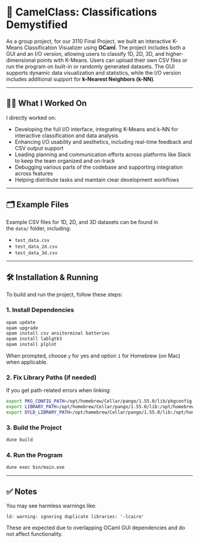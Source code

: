 # 🐫 CamelClass: Classifications Demystified

As a group project, for our 3110 Final Project, we built an interactive K-Means Classification Visualizer using **OCaml**. The project includes both a GUI and an I/O version, allowing users to classify 1D, 2D, 3D, and higher-dimensional points with K-Means. Users can upload their own CSV files or run the program on built-in or randomly generated datasets. The GUI supports dynamic data visualization and statistics, while the I/O version includes additional support for **k-Nearest Neighbors (k-NN)**.

---

## 👩‍💻 What I Worked On

I directly worked on:

- Developing the full I/O interface, integrating K-Means and k-NN for interactive classification and data analysis
- Enhancing I/O usability and aesthetics, including real-time feedback and CSV output support
- Leading planning and communication efforts across platforms like Slack to keep the team organized and on-track
- Debugging various parts of the codebase and supporting integration across features
- Helping distribute tasks and maintain clear development workflows

---

## 🗂️ Example Files

Example CSV files for 1D, 2D, and 3D datasets can be found in the `data/` folder, including:

- `test_data.csv`
- `test_data_2d.csv`
- `test_data_3d.csv`

---

## 🛠️ Installation & Running

To build and run the project, follow these steps:

### 1. Install Dependencies

```bash
opam update
opam upgrade
opam install csv ansiterminal batteries
opam install lablgtk3
opam install plplot

```

When prompted, choose `y` for yes and option `1` for Homebrew (on Mac) when applicable.

### 2. Fix Library Paths (if needed)

If you get path-related errors when linking:

```bash
export PKG_CONFIG_PATH=/opt/homebrew/Cellar/pango/1.55.0/lib/pkgconfig:/opt/homebrew/lib/pkgconfig
export LIBRARY_PATH=/opt/homebrew/Cellar/pango/1.55.0/lib:/opt/homebrew/lib
export DYLD_LIBRARY_PATH=/opt/homebrew/Cellar/pango/1.55.0/lib:/opt/homebrew/lib

```

### 3. Build the Project

```bash
dune build

```

### 4. Run the Program

```bash
dune exec bin/main.exe

```

---

## ✅ Notes

You may see harmless warnings like:

```
ld: warning: ignoring duplicate libraries: '-lcairo'

```

These are expected due to overlapping OCaml GUI dependencies and do not affect functionality.

